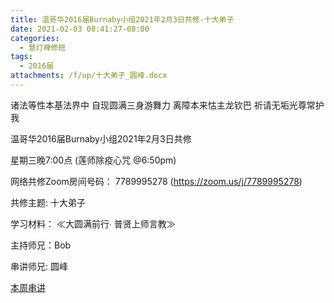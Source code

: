 ```yaml
---
title: 温哥华2016届Burnaby小组2021年2月3日共修-十大弟子
date: 2021-02-03 08:41:27-08:00
categories:
  - 慧灯禅修班
tags:
  - 2016届
attachments: /f/up/十大弟子_圆峰.docx
---
```

诸法等性本基法界中 自现圆满三身游舞力 离障本来怙主龙钦巴 祈请无垢光尊常护我

温哥华2016届Burnaby小组2021年2月3日共修 

星期三晚7:00点 (莲师除疫心咒 @6:50pm)

网络共修Zoom房间号码： 7789995278 (<https://zoom.us/j/7789995278>)

共修主题: 十大弟子


学习材料：
≪大圆满前行∙ 普贤上师言教≫ 　


主持师兄：Bob

串讲师兄: 圆峰

[本周串讲](/f/up/十大弟子_圆峰.docx)